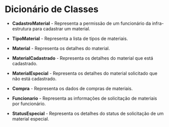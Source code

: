 # Dicionário de Classes

* **CadastroMaterial** - Representa a permissão de um funcionário da infra-estrutura para cadastrar um material.

* **TipoMaterial** - Representa a lista de tipos de materiais.

* **Material** - Representa os detalhes do material.

* **MaterialCadastrado** - Representa os detalhes do material que está cadastrado.

* **MaterialEspecial** - Representa os detalhes do material solicitado que não está cadastrado.

* **Compra** - Representa os dados de compras de materiais.

* **Funcionario** - Representa as informações de solicitação de materiais por funcionário.

* **StatusEspecial** - Representa os detalhes do status de solicitação de um material especial.